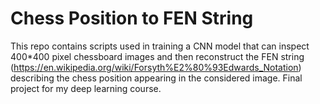 # Chess Position to FEN String

This repo contains scripts used in training a CNN model that can inspect 400*400 pixel chessboard images and then reconstruct the FEN string (https://en.wikipedia.org/wiki/Forsyth%E2%80%93Edwards_Notation) describing the chess position appearing in the considered image. Final project for my deep learning course.

